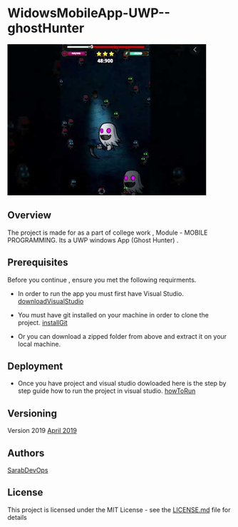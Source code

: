# WidowsMobileApp-UWP--ghostHunter

![alt text](https://github.com/sarabDevOps/WidowsMobileApp-UWP--ghostHunter/blob/main/ghostHunter/gamePic.PNG )

## Overview 
 The project is made for as a part of college work , Module - MOBILE PROGRAMMING.
 Its a UWP windows App (Ghost Hunter) .
 
 ## Prerequisites 
 Before you continue , ensure you met the following requirments.
  * In order to run the app you must first have Visual Studio. [downloadVisualStudio](https://www.microsoft.com/en-ie/p/visual-studio-professional-2019/dg7gmgf0f6q1?cid=msft_web_collection&activetab=pivot%3aoverviewtab)
  
  * You must have git installed on your machine in order to clone the project. [installGit](https://gitforwindows.org/)
  
  * Or you can download a zipped folder from above and extract it on your local machine.
  
  
  ## Deployment
  * Once you have project and visual studio dowloaded here is the step by step guide how to run the project in visual studio. [howToRun](https://docs.microsoft.com/en-us/visualstudio/get-started/csharp/tutorial-uwp?view=vs-2019) 
  
  

## Versioning

Version 2019 [April 2019](https://visualstudio.microsoft.com/vs/)


## Authors

[SarabDevOps](https://github.com/sarabDevOps)


## License

This project is licensed under the MIT License - see the [LICENSE.md](https://github.com/sarabDevOps/WidowsMobileApp-UWP--ghostHunter/blob/main/LICENSE) file for details

